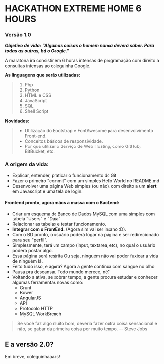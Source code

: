 # HACKATHON EXTREME HOME 6 HOURS

### Versão 1.0

***Objetivo de vida: "Algumas coisas o homem nunca deverá saber. Para todas as outras, há o Google."***

A maratona irá consistir em 6 horas intensas de programação com direito a consultas intensas ao coleguinha Google.

**As linguagens que serão utilizadas:** 
> 1. Php
> 2. Python
> 3. HTML e CSS 
> 4. JavaScript
> 5. SQL
> 6. Shell Script

**Novidades:**
> * Utilização do Bootstrap e FontAwesome para desenvolvimento Front-end.
> * Conceitos básicos de responsividade.
> * Por que utilizar o Serviço de Web Hosting, como GitHub, BitBucket, etc.

### A origem da vida:
- Explicar, entender, praticar o funcionamento do Git
 - Fazer o primeiro "commit" com um simples Hello World no README.md 
- Desenvolver uma página Web simples (ou não), com direito a um **alert** em Javascript e uma tela de login.

#### Frontend pronto, agora mãos a massa com o Backend:
 - Criar um esquema de Banco de Dados MySQL com uma simples com tabela "Users" e "Data"
- Relacionar as tabelas e testar funcionamento.
 - **Integrar com o FrontEnd.** (Agora sim vai ser insano :D).
 - Com o BD pronto, o usuário poderá logar na página e ser redirecionado para seu "perfil".
 - Simplesmente, terá um campo (input, textarea, etc), no qual o usuário poderá postar algo.
- Essa página será restrita Ou seja, ninguém não vai poder fuxicar a vida de ninguém lá.
- Feito tudo isso, e agora? Agora a gente continua com sangue no olho
- Pausa pra descansar. Todo mundo merece, né? 
- Voltando a ativa, se sobrar tempo, a gente procura estudar e conhecer algumas ferramentas novas como:
    - Grunt
    - Bower
	- AngularJS
	- API
	- Protocolo HTTP
	- MySQL WorkBrench

> Se você faz algo muito bom, deveria fazer outra coisa sensacional
> e não, se gabar da primeira coisa por muito tempo. -- Steve Jobs

## E a versão 2.0? 
Em breve, coleguinhaaaas!